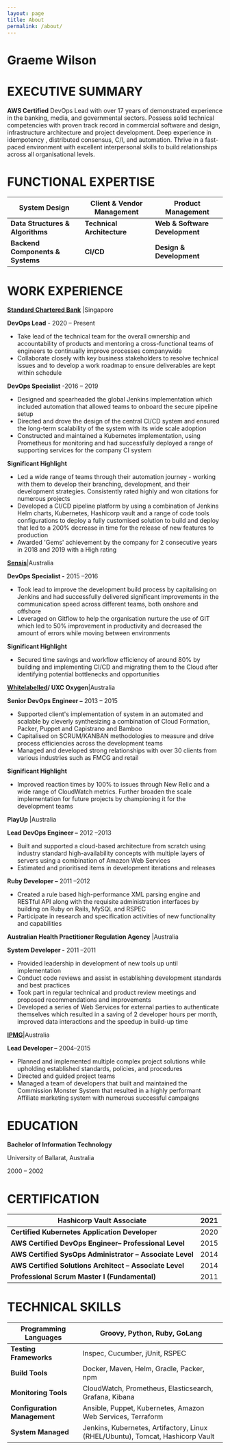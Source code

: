 ```yaml
---
layout: page
title: About
permalink: /about/
---
```



# **Graeme Wilson**

# **EXECUTIVE SUMMARY**

**AWS Certified** DevOps Lead with over 17 years of demonstrated experience in the banking, media, and governmental sectors. Possess solid technical competencies with proven track record in commercial software and design, infrastructure architecture and project development. Deep experience in idempotency , distributed consensus, C/I, and automation. Thrive in a fast-paced environment with excellent interpersonal skills to build relationships across all organisational levels.

# **FUNCTIONAL EXPERTISE**

| **System Design** | **Client &amp; Vendor Management** | **Product Management** |
| --- | --- | --- |
| **Data Structures &amp; Algorithms** | **Technical Architecture** | **Web &amp; Software Development** |
| **Backend Components &amp; Systems** | **CI/CD** | **Design &amp; Development** |

# **WORK EXPERIENCE**

**[Standard Chartered Bank](https://www.sc.com/)** |Singapore

**DevOps Lead** - 2020 – Present

- Take lead of the technical team for the overall ownership and accountability of products and mentoring a cross-functional teams of engineers to continually improve processes companywide
- Collaborate closely with key business stakeholders to resolve technical issues and to develop a work roadmap to ensure deliverables are kept within schedule

**DevOps Specialist** -2016 – 2019

- Designed and spearheaded the global Jenkins implementation which included automation that allowed teams to onboard the secure pipeline setup
- Directed and drove the design of the central CI/CD system and ensured the long-term scalability of the system with its wide scale adoption
- Constructed and maintained a Kubernetes implementation, using Prometheus for monitoring and had successfully deployed a range of supporting services for the company CI system

**Significant Highlight**

- Led a wide range of teams through their automation journey - working with them to develop their branching, development, and their development strategies. Consistently rated highly and won citations for numerous projects
- Developed a CI/CD pipeline platform by using a combination of Jenkins Helm charts, Kubernetes, Hashicorp vault and a range of code tools configurations to deploy a fully customised solution to build and deploy that led to a 200% decrease in time for the release of new features to production
- Awarded &#39;Gems&#39; achievement by the company for 2 consecutive years in 2018 and 2019 with a High rating

[**Sensis**](https://www.ahpra.gov.au/)|Australia

**DevOps Specialist  -** 2015 –2016

- Took lead to improve the development build process by capitalising on Jenkins and had successfully delivered significant improvements in the communication speed across different teams, both onshore and offshore
- Leveraged on Gitflow to help the organisation nurture the use of GIT which led to 50% improvement in productivity and decreased the amount of errors while moving between environments

**Significant Highlight**

- Secured time savings and workflow efficiency of around 80% by building and implementing CI/CD and migrating them to the Cloud after identifying potential bottlenecks and opportunities

**[Whitelabelled](https://www.ahpra.gov.au/)/ UXC Oxygen**|Australia

**Senior DevOps Engineer  –** 2013 – 2015

- Supported client&#39;s implementation of system in an automated and scalable by cleverly synthesizing a combination of Cloud Formation, Packer, Puppet and Capistrano and Bamboo
- Capitalised on SCRUM/KANBAN methodologies to measure and drive process efficiencies across the development teams
- Managed and developed strong relationships with over 30 clients from various industries such as FMCG and retail

**Significant Highlight**

- Improved reaction times by 100% to issues through New Relic and a wide range of CloudWatch metrics. Further broaden the scale implementation for future projects by championing it for the development teams

**PlayUp** |Australia

**Lead DevOps Engineer  –** 2012 –2013

- Built and supported a cloud-based architecture from scratch using industry standard high-availability concepts with multiple layers of servers using a combination of Amazon Web Services
- Estimated and prioritised items in development iterations and releases

**Ruby Developer  –** 2011 –2012

- Created a rule based high-performance XML parsing engine and RESTful API along with the requisite administration interfaces by building on Ruby on Rails, MySQL and RSPEC
- Participate in research and specification activities of new functionality and capabilities

**Australian Health Practitioner Regulation Agency** |Australia

**System Developer -** 2011 –2011

- Provided leadership in development of new tools up until implementation
- Conduct code reviews and assist in establishing development standards and best practices
- Took part in regular technical and product review meetings and proposed recommendations and improvements
- Developed a series of Web Services for external parties to authenticate themselves which resulted in a saving of 2 developer hours per month, improved data interactions and the speedup in build-up time

**[IPMG](http://www.ipmg.com.au/)**|Australia

**Lead Developer  –** 2004–2015

- Planned and implemented multiple complex project solutions while upholding established standards, policies, and procedures
- Directed and guided project teams
- Managed a team of developers that built and maintained the Commission Monster System that resulted in a highly performant Affiliate marketing system with numerous successful campaigns

# **EDUCATION**

**Bachelor of Information Technology**

University of Ballarat, Australia

2000 – 2002

# **CERTIFICATION**

| **Hashicorp Vault Associate** | 2021 |
| --- | --- |
| **Certified Kubernetes Application Developer** | 2020 |
| **AWS Certified DevOps Engineer– Professional Level** | 2015 |
| **AWS Certified SysOps Administrator – Associate Level** | 2014 |
| **AWS Certified Solutions Architect – Associate Level** | 2014 |
| **Professional Scrum Master I (Fundamental)** | 2011 |

# **TECHNICAL SKILLS**

| **Programming Languages** | Groovy, Python, Ruby, GoLang |
| --- | --- |
| **Testing Frameworks** | Inspec, Cucumber, jUnit, RSPEC |
| **Build Tools** | Docker, Maven, Helm, Gradle, Packer, npm |
| **Monitoring Tools** | CloudWatch, Prometheus, Elasticsearch, Grafana, Kibana |
| **Configuration Management** | Ansible, Puppet, Kubernetes, Amazon Web Services, Terraform |
| **System Managed** | Jenkins, Kubernetes, Artifactory, Linux (RHEL/Ubuntu), Tomcat, Hashicorp Vault |
